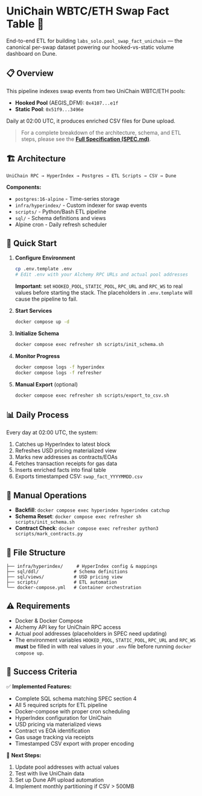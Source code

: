 # UniChain WBTC/ETH Swap Fact Table 🚀

End-to-end ETL for building `labs_solo.pool_swap_fact_unichain`
— the canonical per-swap dataset powering our hooked-vs-static
volume dashboard on Dune.

## 📋 Overview

This pipeline indexes swap events from two UniChain WBTC/ETH pools:
- **Hooked Pool** (AEGIS_DFM): `0x4107...e1f` 
- **Static Pool**: `0x51f9...3496e`

Daily at 02:00 UTC, it produces enriched CSV files for Dune upload.

> For a complete breakdown of the architecture, schema, and ETL steps, please see the [**Full Specification (SPEC.md)**](./SPEC.md).

## 🏗️ Architecture

```
UniChain RPC → HyperIndex → Postgres → ETL Scripts → CSV → Dune
```

**Components:**
- `postgres:16-alpine` - Time-series storage
- `infra/hyperindex/` - Custom indexer for swap events  
- `scripts/` - Python/Bash ETL pipeline
- `sql/` - Schema definitions and views
- Alpine cron - Daily refresh scheduler

## 🚀 Quick Start

1. **Configure Environment**
   ```bash
   cp .env.template .env
   # Edit .env with your Alchemy RPC URLs and actual pool addresses
   ```
   **Important**: set `HOOKED_POOL`, `STATIC_POOL`, `RPC_URL` and `RPC_WS` to real
   values before starting the stack. The placeholders in `.env.template` will
   cause the pipeline to fail.

2. **Start Services**
   ```bash
   docker compose up -d
   ```

3. **Initialize Schema**
   ```bash
   docker compose exec refresher sh scripts/init_schema.sh
   ```

4. **Monitor Progress**
   ```bash
   docker compose logs -f hyperindex
   docker compose logs -f refresher
   ```

5. **Manual Export** (optional)
   ```bash
   docker compose exec refresher sh scripts/export_to_csv.sh
   ```

## 📊 Daily Process

Every day at 02:00 UTC, the system:
1. Catches up HyperIndex to latest block
2. Refreshes USD pricing materialized view
3. Marks new addresses as contracts/EOAs
4. Fetches transaction receipts for gas data
5. Inserts enriched facts into final table
6. Exports timestamped CSV: `swap_fact_YYYYMMDD.csv`

## 🔧 Manual Operations

- **Backfill**: `docker compose exec hyperindex hyperindex catchup`
- **Schema Reset**: `docker compose exec refresher sh scripts/init_schema.sh`
- **Contract Check**: `docker compose exec refresher python3 scripts/mark_contracts.py`

## 📁 File Structure

```
├── infra/hyperindex/     # HyperIndex config & mappings
├── sql/ddl/             # Schema definitions
├── sql/views/           # USD pricing view  
├── scripts/             # ETL automation
└── docker-compose.yml   # Container orchestration
```

## ⚠️ Requirements

- Docker & Docker Compose
- Alchemy API key for UniChain RPC access
- Actual pool addresses (placeholders in SPEC need updating)
- The environment variables `HOOKED_POOL`, `STATIC_POOL`, `RPC_URL` and
  `RPC_WS` **must** be filled in with real values in your `.env` file
  before running `docker compose up`.

## 🎯 Success Criteria

✅ **Implemented Features:**
- Complete SQL schema matching SPEC section 4
- All 5 required scripts for ETL pipeline
- Docker-compose with proper cron scheduling
- HyperIndex configuration for UniChain
- USD pricing via materialized views
- Contract vs EOA identification
- Gas usage tracking via receipts
- Timestamped CSV export with proper encoding

🔄 **Next Steps:**
1. Update pool addresses with actual values
2. Test with live UniChain data
3. Set up Dune API upload automation
4. Implement monthly partitioning if CSV > 500MB
